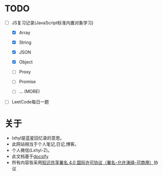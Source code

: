 
# TODO

- [ ] JS复习记录(JavaScript标准内置对象学习)
  - [x] Array
  - [x] String
  - [x] JSON 
  - [x] Object
  - [ ] Proxy
  - [ ] Promise
  - [ ] ...  (MORE)



- [ ] LeetCode每日一题


# 关于
  * lxhyl是蓝星回忆录的意思。
  * 此网站相当于个人笔记,日记,博客。
  * 个人微信(Lxhyl-Z)。
  * 此文档基于[docsify](https://github.com/docsifyjs/docsify/)
  * 所有内容皆采用[知识共享署名 4.0 国际许可协议（署名-允许演绎-可商用）](http://creativecommons.org/licenses/by/4.0/)协议

